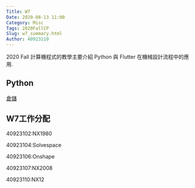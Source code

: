```yaml
---
Title: W7
Date: 2020-08-13 11:00
Category: Misc
Tags: 2020FallCP
Slug: w7_summary.html
Author: 40923110
---
```


2020 Fall 計算機程式的教學主要介紹 Python 與 Flutter 在機械設計流程中的應用.

<!-- PELICAN_END_SUMMARY -->

Python
----
[倉儲]





[倉儲]:https://40923110.github.io/cd2022/content/index.html


W7工作分配
----
40923102:NX1980

40923104:Solvespace

40923106:Onshape

40923107:NX2008

40923110:NX12



